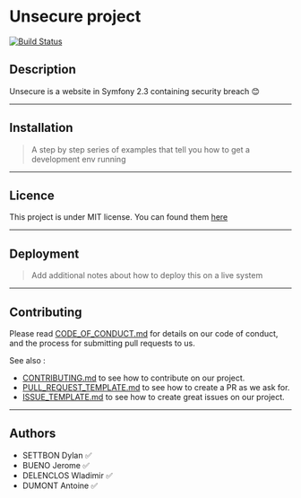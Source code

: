 # Unsecure project  

[![Build Status](https://travis-ci.com/ESGI-4IW-groupe4/Unsecure.svg?branch=Develop)](https://travis-ci.com/ESGI-4IW-groupe4/Unsecure)


## Description

Unsecure is a website in Symfony 2.3 containing security breach :blush:

---

## Installation

> A step by step series of examples that tell you how to get a development env running

---

## Licence

This project is under MIT license. You can found them [here](LICENSE)

---

## Deployment

> Add additional notes about how to deploy this on a live system

---

## Contributing

Please read [CODE_OF_CONDUCT.md](CODE_OF_CONDUCT.md) for details on our code of conduct, and the process for submitting pull requests to us.

See also :
- [CONTRIBUTING.md](CONTRIBUTING.md) to see how to contribute on our project.
- [PULL_REQUEST_TEMPLATE.md](PULL_REQUEST_TEMPLATE.md) to see how to create a PR as we ask for.
- [ISSUE_TEMPLATE.md](ISSUE_TEMPLATE.md) to see how to create great issues on our project.

---

## Authors

- SETTBON Dylan :white_check_mark:
- BUENO Jerome :white_check_mark:
- DELENCLOS Wladimir :white_check_mark:
- DUMONT Antoine :white_check_mark:




 

